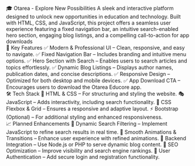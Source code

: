 🎓 Otarea - Explore New Possibilities
A sleek and interactive platform designed to unlock new opportunities in education and technology. Built with HTML, CSS, and JavaScript, this project offers a seamless user experience featuring a fixed navigation bar, an intuitive search-enabled hero section, engaging blog listings, and a compelling call-to-action for app downloads 
<br/>
 🚀 Key Features
✅ Modern & Professional UI – Clean, responsive, and easy to navigate.
✅ Fixed Navigation Bar – Includes branding and intuitive menu options.
✅ Hero Section with Search – Enables users to search articles and topics effortlessly.
✅ Dynamic Blog Listings – Displays author names, publication dates, and concise descriptions.
✅ Responsive Design – Optimized for both desktop and mobile devices.
✅ App Download CTA – Encourages users to download the Otarea Educore app.
<br/>
🛠️ Tech Stack
🎨 HTML & CSS – For structuring and styling the website.
🎭 JavaScript – Adds interactivity, including search functionality.
📌 CSS Flexbox & Grid – Ensures a responsive and adaptive layout.
⚡ Bootstrap (Optional) – For additional styling and enhanced responsiveness.
<br/>
📈 Planned Enhancements
🔹 Dynamic Search Filtering – Implement JavaScript to refine search results in real time.
🔹 Smooth Animations & Transitions – Enhance user experience with refined animations.
🔹 Backend Integration – Use Node.js or PHP to serve dynamic blog content.
🔹 SEO Optimization – Improve visibility and search engine rankings.
🔹 User Authentication – Add secure login and registration functionality.
 

